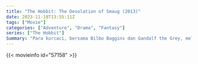 ```yaml
---
title: "The Hobbit: The Desolation of Smaug (2013)"
date: 2023-11-18T13:55:11Z
tags: ["Movie"]
categories: ["Adventure", "Drama", "Fantasy"]
series: ["The Hobbit"]
Summary: "Para kurcaci, bersama Bilbo Baggins dan Gandalf the Grey, melanjutkan upaya mereka untuk merebut kembali Erebor, tanah air mereka, dari Smaug. Bilbo Baggins memiliki cincin misterius dan ajaib."
---
```


<mux-player stream-type="on-demand"
src="https://kp3d-my.sharepoint.com/personal/ryoo_kp3d_onmicrosoft_com/_layouts/15/download.aspx?share=EcQoeT4PLt9Os3yAQIyuH8gBoVLgAwYgOh9UMP2WSyW8rQ" prefer-playback="mse" controls>

</mux-player>


{{< movieinfo id="57158" >}}

<script src="https://cdn.jsdelivr.net/npm/@mux/mux-player"></script>

 <script type="application/ld+json ">
{
"@context": "https://schema.org/",
"@type": "VideoObject",
"name": "The Hobbit: The Desolation of Smaug (2013)",
"contentUrl": "https://stream.mux.com/QEtMqG9qqlptsSt01IMSuPBMQCho8Hw8BzVNp45P3ido.m3u8",
"thumbnailUrl": "https://www.themoviedb.org/t/p/original/68NCoYsHAjgaxz88vXqrVVeVrbp.jpg?width=314&fit_mode=preserve&time=25",
"uploadDate": "2023-11-18T13:55:11Z",
}

</script>
